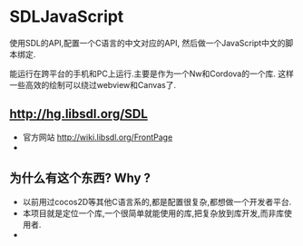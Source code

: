 # SDLJavaScript

 使用SDL的API,配置一个C语言的中文对应的API, 然后做一个JavaScript中文的脚本绑定.
 
 能运行在跨平台的手机和PC上运行.主要是作为一个Nw和Cordova的一个库. 这样一些高效的绘制可以绕过webview和Canvas了.
 

## http://hg.libsdl.org/SDL

* 官方网站 http://wiki.libsdl.org/FrontPage
* 

## 为什么有这个东西? Why ?

 * 以前用过cocos2D等其他C语言系的,都是配置很复杂,都想做一个开发者平台.
 * 本项目就是定位一个库,一个很简单就能使用的库,把复杂放到库开发,而非库使用者.
 * 
 
